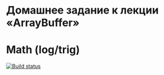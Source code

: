 
# Домашнее задание к лекции «ArrayBuffer»

# Math (log/trig)

[![Build status](https://ci.appveyor.com/api/projects/status/phywwtlwjuibrxrw?svg=true)](https://ci.appveyor.com/project/AlexeyKondrachuk/arrybufer-math)


